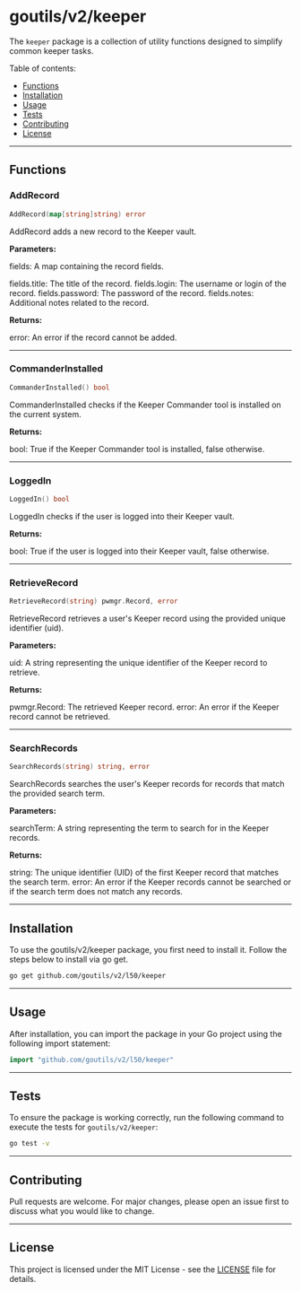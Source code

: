 # goutils/v2/keeper

The `keeper` package is a collection of utility functions
designed to simplify common keeper tasks.

Table of contents:

- [Functions](#functions)
- [Installation](#installation)
- [Usage](#usage)
- [Tests](#tests)
- [Contributing](#contributing)
- [License](#license)

---

## Functions

### AddRecord

```go
AddRecord(map[string]string) error
```

AddRecord adds a new record to the Keeper vault.

**Parameters:**

fields: A map containing the record fields.

fields.title: The title of the record.
fields.login: The username or login of the record.
fields.password: The password of the record.
fields.notes: Additional notes related to the record.

**Returns:**

error: An error if the record cannot be added.

---

### CommanderInstalled

```go
CommanderInstalled() bool
```

CommanderInstalled checks if the Keeper Commander tool is
installed on the current system.

**Returns:**

bool: True if the Keeper Commander tool is installed, false otherwise.

---

### LoggedIn

```go
LoggedIn() bool
```

LoggedIn checks if the user is logged into their Keeper vault.

**Returns:**

bool: True if the user is logged into their Keeper vault, false otherwise.

---

### RetrieveRecord

```go
RetrieveRecord(string) pwmgr.Record, error
```

RetrieveRecord retrieves a user's Keeper record using the
provided unique identifier (uid).

**Parameters:**

uid: A string representing the unique identifier of the
Keeper record to retrieve.

**Returns:**

pwmgr.Record: The retrieved Keeper record.
error: An error if the Keeper record cannot be retrieved.

---

### SearchRecords

```go
SearchRecords(string) string, error
```

SearchRecords searches the user's Keeper records for records
that match the provided search term.

**Parameters:**

searchTerm: A string representing the term to search for in the Keeper records.

**Returns:**

string: The unique identifier (UID) of the first Keeper record
that matches the search term.
error: An error if the Keeper records cannot be searched or if
the search term does not match any records.

---

## Installation

To use the goutils/v2/keeper package, you first need to install it.
Follow the steps below to install via go get.

```bash
go get github.com/goutils/v2/l50/keeper
```

---

## Usage

After installation, you can import the package in your Go project
using the following import statement:

```go
import "github.com/goutils/v2/l50/keeper"
```

---

## Tests

To ensure the package is working correctly, run the following
command to execute the tests for `goutils/v2/keeper`:

```bash
go test -v
```

---

## Contributing

Pull requests are welcome. For major changes,
please open an issue first to discuss what
you would like to change.

---

## License

This project is licensed under the MIT
License - see the [LICENSE](../LICENSE)
file for details.
